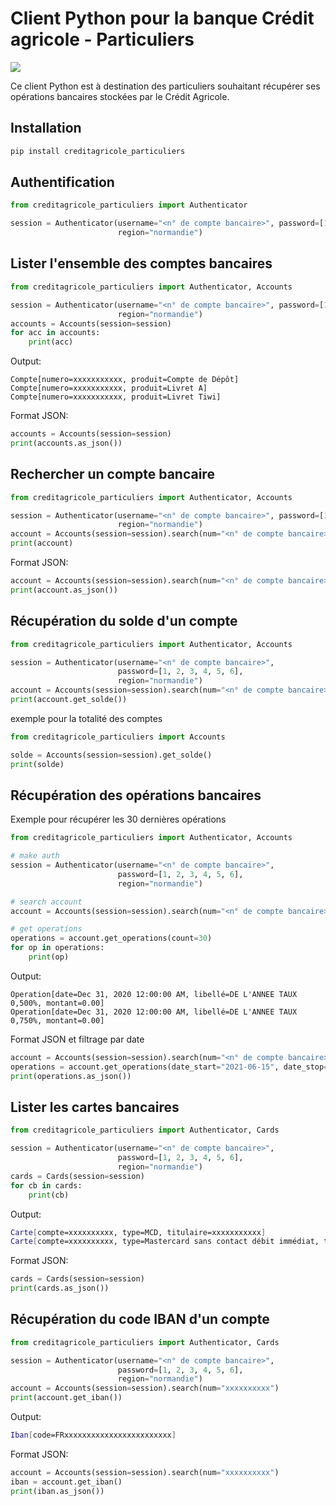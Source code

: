 # Client Python pour la banque Crédit agricole - Particuliers

![](https://github.com/dmachard/creditagricole_particuliers/workflows/Publish%20to%20PyPI/badge.svg)

Ce client Python est à destination des particuliers souhaitant récupérer ses opérations bancaires stockées par le Crédit Agricole.

## Installation

```python
pip install creditagricole_particuliers
```
  
## Authentification

```python
from creditagricole_particuliers import Authenticator

session = Authenticator(username="<n° de compte bancaire>", password=[1, 2, 3, 4, 5, 6], 
                        region="normandie")
```

## Lister l'ensemble des comptes bancaires

```python
from creditagricole_particuliers import Authenticator, Accounts

session = Authenticator(username="<n° de compte bancaire>", password=[1, 2, 3, 4, 5, 6], 
                        region="normandie")
accounts = Accounts(session=session)
for acc in accounts:
    print(acc)
```

Output:

```
Compte[numero=xxxxxxxxxxx, produit=Compte de Dépôt]
Compte[numero=xxxxxxxxxxx, produit=Livret A]
Compte[numero=xxxxxxxxxxx, produit=Livret Tiwi]
```

Format JSON:

```python
accounts = Accounts(session=session)
print(accounts.as_json())
```

## Rechercher un compte bancaire

```python
from creditagricole_particuliers import Authenticator, Accounts

session = Authenticator(username="<n° de compte bancaire>", password=[1, 2, 3, 4, 5, 6],
                        region="normandie")
account = Accounts(session=session).search(num="<n° de compte bancaire>")
print(account)
```

Format JSON:

```python
account = Accounts(session=session).search(num="<n° de compte bancaire>")
print(account.as_json())
```

## Récupération du solde d'un compte


```python
from creditagricole_particuliers import Authenticator, Accounts

session = Authenticator(username="<n° de compte bancaire>",
                        password=[1, 2, 3, 4, 5, 6],
                        region="normandie")
account = Accounts(session=session).search(num="<n° de compte bancaire>")
print(account.get_solde())
```

exemple pour la totalité des comptes


```python
from creditagricole_particuliers import Accounts

solde = Accounts(session=session).get_solde()
print(solde)
```

## Récupération des opérations bancaires

Exemple pour récupérer les 30 dernières opérations

```python
from creditagricole_particuliers import Authenticator, Accounts

# make auth
session = Authenticator(username="<n° de compte bancaire>",
                        password=[1, 2, 3, 4, 5, 6],
                        region="normandie")

# search account
account = Accounts(session=session).search(num="<n° de compte bancaire>")

# get operations
operations = account.get_operations(count=30)
for op in operations:
    print(op)
```

Output:

```
Operation[date=Dec 31, 2020 12:00:00 AM, libellé=DE L'ANNEE TAUX  0,500%, montant=0.00]
Operation[date=Dec 31, 2020 12:00:00 AM, libellé=DE L'ANNEE TAUX  0,750%, montant=0.00]

```


Format JSON et filtrage par date

```python
account = Accounts(session=session).search(num="<n° de compte bancaire>")
operations = account.get_operations(date_start="2021-06-15", date_stop="2021-06-30", count=30)
print(operations.as_json())
```

## Lister les cartes bancaires

```python
from creditagricole_particuliers import Authenticator, Cards

session = Authenticator(username="<n° de compte bancaire>",
                        password=[1, 2, 3, 4, 5, 6], 
                        region="normandie")
cards = Cards(session=session)
for cb in cards:
    print(cb)
```

Output:

```bash
Carte[compte=xxxxxxxxxx, type=MCD, titulaire=xxxxxxxxxxx]
Carte[compte=xxxxxxxxxx, type=Mastercard sans contact débit immédiat, titulaire=xxxxxxxxxxxxx]
```

Format JSON:

```python
cards = Cards(session=session)
print(cards.as_json())
```

## Récupération du code IBAN d'un compte

```python
from creditagricole_particuliers import Authenticator, Cards

session = Authenticator(username="<n° de compte bancaire>",
                        password=[1, 2, 3, 4, 5, 6], 
                        region="normandie")
account = Accounts(session=session).search(num="xxxxxxxxxx")
print(account.get_iban())
```

Output:

```bash
Iban[code=FRxxxxxxxxxxxxxxxxxxxxxxxx]
```

Format JSON:

```python
account = Accounts(session=session).search(num="xxxxxxxxxx")
iban = account.get_iban()
print(iban.as_json())
```
